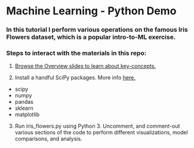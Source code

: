 # Machine Learning - Python Demo

### In this tutorial I perform various operations on the famous Iris Flowers dataset, which is a popular intro-to-ML exercise.

### Steps to interact with the materials in this repo:
1. [Browse the Overview slides to learn about key-concepts.](https://docs.google.com/presentation/d/14pzJLsGrJKwv_9sjqBu4zxF6JJ7LVvL0I8dr4WnWwvE/edit?usp=sharing)

2. Install a handful SciPy packages. More info [here.](https://www.scipy.org/install.html)
  * scipy
  * numpy
  * pandas
  * sklearn
  * matplotlib

3. Run iris_flowers.py using Python 3. Uncomment, and comment-out various sections of the code to perform different visualizations, model comparisons, and analysis.
